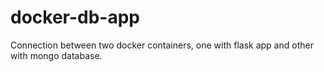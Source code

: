 # docker-db-app
Connection between two docker containers, one with flask app and other with mongo database.
